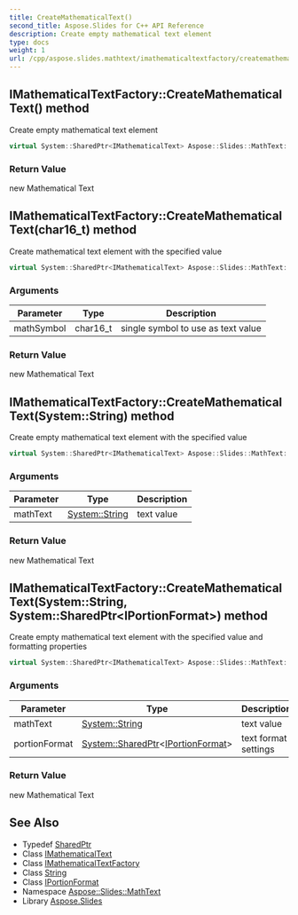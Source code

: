 ```yaml
---
title: CreateMathematicalText()
second_title: Aspose.Slides for C++ API Reference
description: Create empty mathematical text element
type: docs
weight: 1
url: /cpp/aspose.slides.mathtext/imathematicaltextfactory/createmathematicaltext/
---
```

## IMathematicalTextFactory::CreateMathematicalText() method


Create empty mathematical text element

```cpp
virtual System::SharedPtr<IMathematicalText> Aspose::Slides::MathText::IMathematicalTextFactory::CreateMathematicalText()=0
```


### Return Value

new Mathematical Text

## IMathematicalTextFactory::CreateMathematicalText(char16_t) method


Create mathematical text element with the specified value

```cpp
virtual System::SharedPtr<IMathematicalText> Aspose::Slides::MathText::IMathematicalTextFactory::CreateMathematicalText(char16_t mathSymbol)=0
```


### Arguments

| Parameter | Type | Description |
| --- | --- | --- |
| mathSymbol | char16_t | single symbol to use as text value |

### Return Value

new Mathematical Text

## IMathematicalTextFactory::CreateMathematicalText(System::String) method


Create empty mathematical text element with the specified value

```cpp
virtual System::SharedPtr<IMathematicalText> Aspose::Slides::MathText::IMathematicalTextFactory::CreateMathematicalText(System::String mathText)=0
```


### Arguments

| Parameter | Type | Description |
| --- | --- | --- |
| mathText | [System::String](../../../system/string/) | text value |

### Return Value

new Mathematical Text

## IMathematicalTextFactory::CreateMathematicalText(System::String, System::SharedPtr\<IPortionFormat\>) method


Create empty mathematical text element with the specified value and formatting properties

```cpp
virtual System::SharedPtr<IMathematicalText> Aspose::Slides::MathText::IMathematicalTextFactory::CreateMathematicalText(System::String mathText, System::SharedPtr<IPortionFormat> portionFormat)=0
```


### Arguments

| Parameter | Type | Description |
| --- | --- | --- |
| mathText | [System::String](../../../system/string/) | text value |
| portionFormat | [System::SharedPtr](../../../system/sharedptr/)\<[IPortionFormat](../../../aspose.slides/iportionformat/)\> | text format settings |

### Return Value

new Mathematical Text

## See Also

* Typedef [SharedPtr](../../system/sharedptr/)
* Class [IMathematicalText](../imathematicaltext/)
* Class [IMathematicalTextFactory](./)
* Class [String](../../system/string/)
* Class [IPortionFormat](../../aspose.slides/iportionformat/)
* Namespace [Aspose::Slides::MathText](../)
* Library [Aspose.Slides](../../)